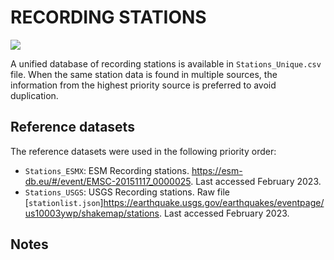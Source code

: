 # RECORDING STATIONS

![](recording_stations.png)

A unified database of recording stations is available in `Stations_Unique.csv` file.
When the same station data is found in multiple sources, the information from the highest priority source is preferred to avoid duplication.


## Reference datasets

The reference datasets were used in the following priority order:

- `Stations_ESMX`: ESM Recording stations. https://esm-db.eu/#/event/EMSC-20151117_0000025. Last accessed February 2023.
- `Stations_USGS`: USGS Recording stations. Raw file [`stationlist.json`]https://earthquake.usgs.gov/earthquakes/eventpage/us10003ywp/shakemap/stations. Last accessed February 2023.

## Notes
